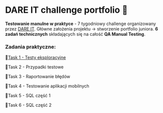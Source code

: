 # DARE IT challenge portfolio 🎯

**Testowanie manulne w praktyce** - 7 tygodniowy challenge organizowany przez [DARE IT](https://www.dareit.io/challenges/qa-manual-testing). 
Główne założenia projektu -> stworzenie portfolio juniora. **6 zadań technicznych** składających się na całość **QA Manual Testing**. 

### Zadania praktyczne:

📝[Task 1 - Testy eksploracyjne](https://github.com/Katarzyna-SZ/challenge_portfolio_katarzyna/blob/main/TASK1.md)

📝Task 2 - Przypadki testowe

📝Task 3 - Raportowanie błędów

📝Task 4 - Testowanie aplikacji mobilnych

📝Task 5 - SQL część 1

📝Task 6 - SQL część 2
   
